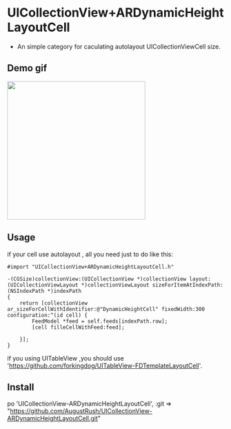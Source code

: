 # UICollectionView+ARDynamicHeightLayoutCell

* An simple category for caculating autolayout UICollectionViewCell size.

## Demo gif 

<img src="https://github.com/AugustRush/UICollectionView-ARDynamicHeightLayoutCell/blob/master/gif1.gif" width="320">

## Usage

if your cell use autolayout , all you need just to do like this:

```
#import "UICollectionView+ARDynamicHeightLayoutCell.h"

-(CGSize)collectionView:(UICollectionView *)collectionView layout:(UICollectionViewLayout *)collectionViewLayout sizeForItemAtIndexPath:(NSIndexPath *)indexPath
{
    return [collectionView ar_sizeForCellWithIdentifier:@"DynamicHeightCell" fixedWidth:300 configuration:^(id cell) {
        FeedModel *feed = self.feeds[indexPath.row];
        [cell filleCellWithFeed:feed];

    }];
}
```
if you using UITableView ,you should use 'https://github.com/forkingdog/UITableView-FDTemplateLayoutCell'.

## Install

po 'UICollectionView-ARDynamicHeightLayoutCell', :git => "https://github.com/AugustRush/UICollectionView-ARDynamicHeightLayoutCell.git"